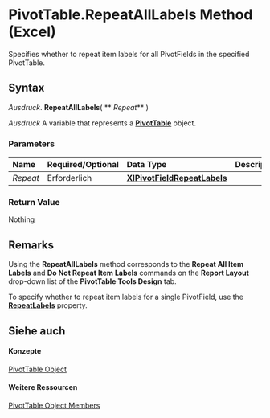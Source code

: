 
# PivotTable.RepeatAllLabels Method (Excel)

Specifies whether to repeat item labels for all PivotFields in the specified PivotTable.


## Syntax

 _Ausdruck_. **RepeatAllLabels**( ** _Repeat_** )

 _Ausdruck_ A variable that represents a **[PivotTable](a9c1d4a0-78a9-f9a6-6daf-91cb63e45842.md)** object.


### Parameters



|**Name**|**Required/Optional**|**Data Type**|**Description**|
|:-----|:-----|:-----|:-----|
| _Repeat_|Erforderlich|**[XlPivotFieldRepeatLabels](58fe7df4-8704-ca81-1278-03906045a7f1.md)**||

### Return Value

Nothing


## Remarks

Using the  **RepeatAllLabels** method corresponds to the **Repeat All Item Labels** and **Do Not Repeat Item Labels** commands on the **Report Layout** drop-down list of the **PivotTable Tools Design** tab.

To specify whether to repeat item labels for a single PivotField, use the  **[RepeatLabels](abc7e5f7-4633-38b3-d5a8-41bfa463077d.md)** property.


## Siehe auch


#### Konzepte


[PivotTable Object](a9c1d4a0-78a9-f9a6-6daf-91cb63e45842.md)
#### Weitere Ressourcen


[PivotTable Object Members](http://msdn.microsoft.com/library/8e8d1692-cf32-63c6-a1f6-54ddcc2a4964%28Office.15%29.aspx)